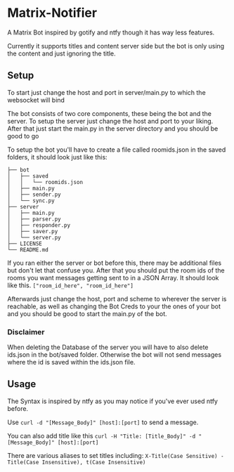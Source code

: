 # Matrix-Notifier
A Matrix Bot inspired by gotify and ntfy though it has way less features.

Currently it supports titles and content server side but the bot is only using the content and just ignoring the title.

## Setup

To start just change the host and port in server/main.py to which the websocket will bind

The bot consists of two core components, these being the bot and the server.
To setup the server just change the host and port to your liking. After that just start the main.py in the server directory and you should be good to go

To setup the bot you'll have to create a file called roomids.json in the saved folders, it should look just like this:
```
├── bot
│   ├── saved
│   │   └── roomids.json
│   ├── main.py
│   ├── sender.py
│   └── sync.py
├── server
│   ├── main.py
│   ├── parser.py
│   ├── responder.py
│   ├── saver.py
│   └── server.py
├── LICENSE
└── README.md
```

If you ran either the server or bot before this, there may be additional files but don't let that confuse you. After that you should put the room ids of the rooms you want messages getting sent to in a JSON Array. It should look like this. ```["room_id_here", "room_id_here"]```

Afterwards just change the host, port and scheme to wherever the server is reachable, as well as changing the Bot Creds to your the ones of your bot and you should be good to start the main.py of the bot.

### Disclaimer

When deleting the Database of the server you will have to also delete ids.json in the bot/saved folder. Otherwise the bot will not send messages where the id is saved within the ids.json file.

## Usage

The Syntax is inspired by ntfy as you may notice if you've ever used ntfy before.

Use ```curl -d "[Message_Body]" [host]:[port]``` to send a message.

You can also add title like this ```curl -H "Title: [Title_Body]" -d "[Message_Body]" [host]:[port]```

There are various aliases to set titles including: ```X-Title(Case Sensitive) - Title(Case Insensitive), t(Case Insensitive)```
